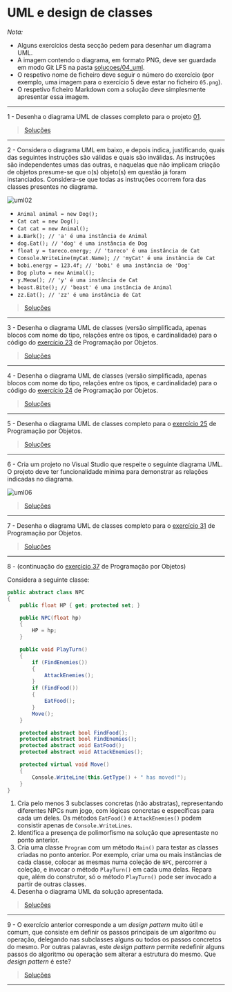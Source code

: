 # UML e design de classes

_Nota:_

* Alguns exercícios desta secção pedem para desenhar um diagrama UML.
* A imagem contendo o diagrama, em formato PNG, deve ser guardada em modo Git
  LFS na pasta [solucoes/04_uml](../solucoes/04_uml/).
* O respetivo nome de ficheiro deve seguir o número do exercício (por exemplo,
  uma imagem para o exercício 5 deve estar no ficheiro `05.png`).
* O respetivo ficheiro Markdown com a solução deve simplesmente apresentar essa
  imagem.

---

1 - Desenha o diagrama UML de classes completo para o projeto [01](04_uml/01).

> [Soluções](../solucoes/04_uml/01.md)

---

2 - Considera o diagrama UML em baixo, e depois indica, justificando, quais das
seguintes instruções são válidas e quais são inválidas. As instruções são
independentes umas das outras, e naquelas que não implicam criação de objetos
presume-se que o(s) objeto(s) em questão já foram instanciados. Considera-se
que todas as instruções ocorrem fora das classes presentes no diagrama.

![uml02](../img/uml02.png)

* `Animal animal = new Dog();`
* `Cat cat = new Dog();`
* `Cat cat = new Animal();`
* `a.Bark(); // 'a' é uma instância de Animal`
* `dog.Eat(); // 'dog' é uma instância de Dog`
* `float y = tareco.energy; // 'tareco' é uma instância de Cat`
* `Console.WriteLine(myCat.Name); // 'myCat' é uma instância de Cat`
* `bobi.energy = 123.4f; // 'bobi' é uma instância de 'Dog'`
* `Dog pluto = new Animal();`
* `y.Meow(); // 'y' é uma instância de Cat`
* `beast.Bite(); // 'beast' é uma instância de Animal`
* `zz.Eat(); // 'zz' é uma instância de Cat`

> [Soluções](../solucoes/04_uml/02.md)

---

3 - Desenha o diagrama UML de classes (versão simplificada, apenas blocos com
nome do tipo, relações entre os tipos, e cardinalidade) para o código do
[exercício 23](03_poo.md#ex23) de Programação por Objetos.

> [Soluções](../solucoes/04_uml/03.md)

---

4 - Desenha o diagrama UML de classes (versão simplificada, apenas blocos com
nome do tipo, relações entre os tipos, e cardinalidade) para o código do
[exercício 24](03_poo.md#ex24) de Programação por Objetos.

> [Soluções](../solucoes/04_uml/04.md)

---

5 - Desenha o diagrama UML de classes completo para o
[exercício 25](03_poo.md#ex25) de Programação por Objetos.

> [Soluções](../solucoes/04_uml/05.md)

---

6 - Cria um projeto no Visual Studio que respeite o seguinte diagrama UML. O
projeto deve ter funcionalidade mínima para demonstrar as relações indicadas no
diagrama.

![uml06](../img/uml06.png)

> [Soluções](../solucoes/04_uml/06.md)

---

7 - Desenha o diagrama UML de classes completo para o
[exercício 31](03_poo.md#ex31) de Programação por Objetos.

> [Soluções](../solucoes/04_uml/07.md)

---

<a name="ex8"></a>
8 - (continuação do [exercício 37](03_poo.md#ex37) de Programação por Objetos)

Considera a seguinte classe:

```cs
public abstract class NPC
{
    public float HP { get; protected set; }

    public NPC(float hp)
    {
        HP = hp;
    }

    public void PlayTurn()
    {
        if (FindEnemies())
        {
            AttackEnemies();
        }
        if (FindFood())
        {
            EatFood();
        }
        Move();
    }

    protected abstract bool FindFood();
    protected abstract bool FindEnemies();
    protected abstract void EatFood();
    protected abstract void AttackEnemies();

    protected virtual void Move()
    {
        Console.WriteLine(this.GetType() + " has moved!");
    }
}
```

1. Cria pelo menos 3 subclasses concretas (não abstratas), representando
   diferentes NPCs num jogo, com lógicas concretas e específicas para cada um
   deles. Os métodos `EatFood()` e `AttackEnemies()` podem consistir apenas de
   `Console.WriteLines`.
2. Identifica a presença de polimorfismo na solução que apresentaste no ponto
   anterior.
3. Cria uma classe `Program` com um método `Main()` para testar as classes
   criadas no ponto anterior. Por exemplo, criar uma ou mais instâncias de cada
   classe, colocar as mesmas numa coleção de `NPC`, percorrer a coleção, e
   invocar o método `PlayTurn()` em cada uma delas. Repara que, além do
   construtor, só o método `PlayTurn()` pode ser invocado a partir de outras
   classes.
4. Desenha o diagrama UML da solução apresentada.

> [Soluções](../solucoes/04_uml/08.md)

---

9 - O exercício anterior corresponde a um _design pattern_ muito útil e comum,
que consiste em definir os passos principais de um algoritmo ou operação,
delegando nas subclasses alguns ou todos os passos concretos do mesmo. Por
outras palavras, este _design pattern_ permite redefinir alguns passos do
algoritmo ou operação sem alterar a estrutura do mesmo. Que _design pattern_
é este?

> [Soluções](../solucoes/04_uml/09.md)

---